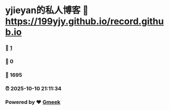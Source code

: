 # yjieyan的私人博客 :link: https://199yjy.github.io/record.github.io 
### :page_facing_up: [1](https://199yjy.github.io/record.github.io/tag.html) 
### :speech_balloon: 0 
### :hibiscus: 1695 
### :alarm_clock: 2025-10-10 21:11:34 
### Powered by :heart: [Gmeek](https://github.com/Meekdai/Gmeek)
